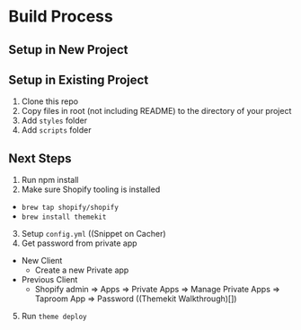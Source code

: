 # Build Process

## Setup in New Project


## Setup in Existing Project

1. Clone this repo
2. Copy files in root (not including README) to the directory of your project
3. Add `styles` folder
4. Add `scripts` folder

## Next Steps

1. Run npm install
2. Make sure Shopify tooling is installed

- `brew tap shopify/shopify`
- `brew install themekit`

3. Setup `config.yml` ((Snippet on Cacher)
4. Get password from private app

- New Client
  - Create a new Private app
- Previous Client
  - Shopify admin => Apps => Private Apps => Manage Private Apps => Taproom App
    => Password ((Themekit Walkthrough)[])

5. Run `theme deploy`

